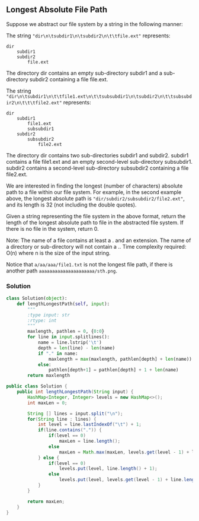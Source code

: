 ## Longest Absolute File Path

Suppose we abstract our file system by a string in the following manner:

The string `"dir\n\tsubdir1\n\tsubdir2\n\t\tfile.ext"` represents:
```
dir
    subdir1
    subdir2
        file.ext
```
The directory dir contains an empty sub-directory subdir1 and a sub-directory subdir2 containing a file file.ext.

The string `"dir\n\tsubdir1\n\t\tfile1.ext\n\t\tsubsubdir1\n\tsubdir2\n\t\tsubsubdir2\n\t\t\tfile2.ext"` represents:

```
dir
    subdir1
        file1.ext
        subsubdir1
    subdir2
        subsubdir2
            file2.ext
```

The directory dir contains two sub-directories subdir1 and subdir2. subdir1 contains a file file1.ext and an empty second-level sub-directory subsubdir1. subdir2 contains a second-level sub-directory subsubdir2 containing a file file2.ext.

We are interested in finding the longest (number of characters) absolute path to a file within our file system. For example, in the second example above, the longest absolute path is `"dir/subdir2/subsubdir2/file2.ext"`, and its length is 32 (not including the double quotes).

Given a string representing the file system in the above format, return the length of the longest absolute path to file in the abstracted file system. If there is no file in the system, return 0.

Note:
The name of a file contains at least a . and an extension.
The name of a directory or sub-directory will not contain a ..
Time complexity required: O(n) where n is the size of the input string.

Notice that `a/aa/aaa/file1.txt` is not the longest file path, if there is another path `aaaaaaaaaaaaaaaaaaaaa/sth.png`.

### Solution

```python
class Solution(object):
    def lengthLongestPath(self, input):
        """
        :type input: str
        :rtype: int
        """
        maxlength, pathlen = 0, {0:0}
        for line in input.splitlines():
            name = line.lstrip('\t')
            depth = len(line) - len(name)
            if "." in name:
                maxlength = max(maxlength, pathlen[depth] + len(name))
            else:
                pathlen[depth+1] = pathlen[depth] + 1 + len(name)
        return maxlength
```

```java
public class Solution {
    public int lengthLongestPath(String input) {
        HashMap<Integer, Integer> levels = new HashMap<>();
        int maxLen = 0;

        String [] lines = input.split("\n");
        for(String line : lines) {
            int level = line.lastIndexOf("\t") + 1;
            if(line.contains(".")) {
                if(level == 0)
                    maxLen = line.length();
                else
                    maxLen = Math.max(maxLen, levels.get(level - 1) + line.length() - level);
            } else {
                if(level == 0)
                    levels.put(level, line.length() + 1);
                else
                    levels.put(level, levels.get(level - 1) + line.length() - level + 1);
            }
        }

        return maxLen;
    }
}
```
